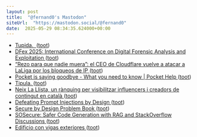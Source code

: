 ```yaml
---
layout: post
title:  "@fernand0's Mastodon"
siteUrl:  "https://mastodon.social/@fernand0"
date:  2025-05-29 08:34:35.624000+00:00
---
```

*  [Tupida.  ](https://avecesunafoto.wordpress.com/2025/05/28/tupida-2) ([toot](https://mastodon.social/@fernand0/114590199029605618))
*  [DFex 2025: International Conference on Digital Forensic Analysis and Exploitation   ](https://ciberseguridad.unizar.es/congreso-dfex/) ([toot](https://mastodon.social/@fernand0/114590147051207329))
*  [“Rezo para que nadie muera”: el CEO de Cloudflare vuelve a atacar a LaLiga por los bloqueos de IP ](https://www.genbeta.com/actualidad/rezo-nadie-muera-ceo-cloudflare-vuelve-a-atacar-a-laliga-bloqueos-i) ([toot](https://mastodon.social/@fernand0/114588513151054916))
*  [Pocket is saying goodbye - What you need to know \| Pocket Help ](https://support.mozilla.org/en-US/kb/future-of-pocke) ([toot](https://mastodon.social/@fernand0/114586706110991525))
*  [Tipula. ](https://avecesunafoto.wordpress.com/2025/05/27/tipula) ([toot](https://mastodon.social/@fernand0/114586484567871834))
*  [Neix La Llista, un rànquing per visibilitzar influencers i creadors de contingut en català ](https://www.3cat.cat/324/neix-la-llista-un-ranquing-per-visibilitzar-influencers-i-creadors-de-contingut-en-catala/noticia/3352956) ([toot](https://mastodon.social/@fernand0/114586317856689928))
*  [Defeating Prompt Injections by Design ](https://arxiv.org/abs/2503.1881) ([toot](https://mastodon.social/@fernand0/114586123045762102))
*  [Secure by Design Problem Book ](https://www.gov.uk/government/publications/secure-by-design-problem-book/secure-by-design-problem-boo) ([toot](https://mastodon.social/@fernand0/114585924152170678))
*  [SOSecure: Safer Code Generation with RAG and StackOverflow Discussions ](https://arxiv.org/abs/2503.1365) ([toot](https://mastodon.social/@fernand0/114585777043537658))
*  [Edificio con vigas exteriores ](https://www.flickr.com/photos/fernand0/54527335108) ([toot](https://mastodon.social/@fernand0/114585770319520599))
